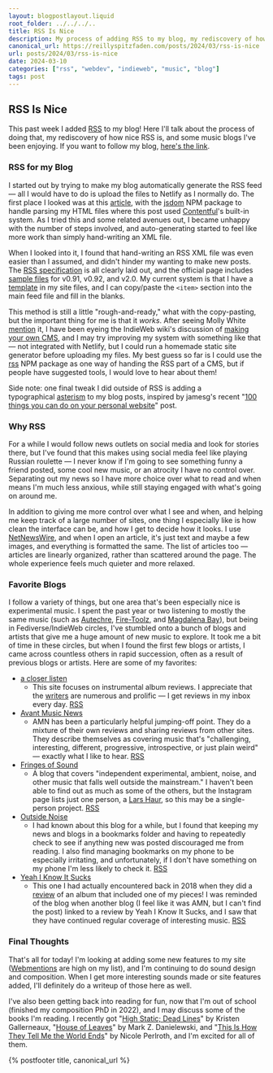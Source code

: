 ```yaml
---
layout: blogpostlayout.liquid
root_folder: ../../../..
title: RSS Is Nice
description: My process of adding RSS to my blog, my rediscovery of how nice RSS is, and some music blogs I've been enjoying
canonical_url: https://reillyspitzfaden.com/posts/2024/03/rss-is-nice
url: posts/2024/03/rss-is-nice
date: 2024-03-10
categories: ["rss", "webdev", "indieweb", "music", "blog"]
tags: post
---
```


## RSS Is Nice

This past week I added [RSS](https://en.wikipedia.org/wiki/RSS) to my blog! Here I'll talk about the process of doing that, my rediscovery of how nice RSS is, and some music blogs I've been enjoying. If you want to follow my blog, [here's the link](https://reillyspitzfaden.com/blog/feed.xml).

### RSS for my Blog

I started out by trying to make my blog automatically generate the RSS feed — all I would have to do is upload the files to Netlify as I normally do. The first place I looked was at this [article](https://www.contentful.com/blog/generate-blog-rss-feed-with-javascript-and-netlify/), with the [jsdom](https://www.npmjs.com/package/jsdom) NPM package to handle parsing my HTML files where this post used [Contentful](https://www.contentful.com/about-us/)'s built-in system. As I tried this and some related avenues out, I became unhappy with the number of steps involved, and auto-generating started to feel like more work than simply hand-writing an XML file.

When I looked into it, I found that hand-writing an RSS XML file was even easier than I assumed, and didn't hinder my wanting to make new posts. The [RSS specification](https://www.rssboard.org/rss-specification) is all clearly laid out, and the official page includes [sample files](https://www.rssboard.org/rss-specification#sampleFiles) for v0.91, v0.92, and v2.0. My current system is that I have a [template](https://github.com/reillypascal/personalsite/blob/main/reillyspitzfaden/blog/templates/template.xml) in my site files, and I can copy/paste the `<item>` section into the main feed file and fill in the blanks.

This method is still a little "rough-and-ready," what with the copy-pasting, but the important thing for me is that it *works*. After seeing Molly White [mention](https://hachyderm.io/@molly0xfff/111960696197094015) it, I have been eyeing the IndieWeb wiki's discussion of [making your own CMS](https://indieweb.org/content_management_system#Why_write_your_own), and I may try improving my system with something like that — not integrated with Netlify, but I could run a homemade static site generator before uploading my files. My best guess so far is I could use the [rss](https://www.npmjs.com/package/rss) NPM package as one way of handing the RSS part of a CMS, but if people have suggested tools, I would love to hear about them!

Side note: one final tweak I did outside of RSS is adding a typographical [asterism](https://en.wikipedia.org/wiki/Asterism_%28typography%29) to my blog posts, inspired by jamesg's recent "[100 things you can do on your personal website](https://jamesg.blog/2024/02/19/personal-website-ideas/)" post.

### Why RSS

For a while I would follow news outlets on social media and look for stories there, but I've found that this makes using social media feel like playing Russian roulette — I never know if I'm going to see something funny a friend posted, some cool new music, or an atrocity I have no control over. Separating out my news so I have more choice over what to read and when means I'm much less anxious, while still staying engaged with what's going on around me.

In addition to giving me more control over what I see and when, and helping me keep track of a large number of sites, one thing I especially like is how clean the interface can be, and how I get to decide how it looks. I use [NetNewsWire](https://netnewswire.com/), and when I open an article, it's just text and maybe a few images, and everything is formatted the same. The list of articles too — articles are linearly organized, rather than scattered around the page. The whole experience feels much quieter and more relaxed.

### Favorite Blogs

I follow a variety of things, but one area that's been especially nice is experimental music. I spent the past year or two listening to mostly the same music (such as [Autechre](https://autechre.bandcamp.com/album/draft-730), [Fire-Toolz](https://fire-toolz.bandcamp.com/album/rainbow-bridge), and [Magdalena Bay](https://magdalenabay.bandcamp.com/album/mercurial-world)), but being in Fediverse/IndieWeb circles, I've stumbled onto a bunch of blogs and artists that give me a huge amount of new music to explore. It took me a bit of time in these circles, but when I found the first few blogs or artists, I came across countless others in rapid succession, often as a result of previous blogs or artists. Here are some of my favorites:

- [a closer listen](https://acloserlisten.com/)
    - This site focuses on instrumental album reviews. I appreciate that the [writers](https://acloserlisten.com/staff/) are numerous and prolific — I get reviews in my inbox every day. [RSS](https://acloserlisten.com/rss)
- [Avant Music News](https://avantmusicnews.com/)
    - AMN has been a particularly helpful jumping-off point. They do a mixture of their own reviews and sharing reviews from other sites. They describe themselves as covering music that's "challenging, interesting, different, progressive, introspective, or just plain weird" — exactly what I like to hear. [RSS](https://avantmusicnews.com/rss)
- [Fringes of Sound](http://www.onthefringesofsound.com/)
    - A blog that covers "independent experimental, ambient, noise, and other music that falls well outside the mainstream." I haven't been able to find out as much as some of the others, but the Instagram page lists just one person, a [Lars Haur](https://www.instagram.com/lars_haur/), so this may be a single-person project. [RSS](https://www.onthefringesofsound.com/feeds/posts/default?alt=rss)
- [Outside Noise](https://www.outsidenoise.org/reviews/)
    - I had known about this blog for a while, but I found that keeping my news and blogs in a bookmarks folder and having to repeatedly check to see if anything new was posted discouraged me from reading. I also find managing bookmarks on my phone to be especially irritating, and unfortunately, if I don't have something on my phone I'm less likely to check it. [RSS](https://www.outsidenoise.org/reviews?format=rss)
- [Yeah I Know It Sucks](https://yeahiknowitsucks.wordpress.com/)
    - This one I had actually encountered back in 2018 when they did a [review](https://yeahiknowitsucks.wordpress.com/2018/01/04/how-things-are-made-with-reilly-spitzfaden-jamie-vandermolen-maurice-rickard-and-an-eel/) of an album that included one of my pieces! I was reminded of the blog when another blog (I feel like it was AMN, but I can't find the post) linked to a review by Yeah I Know It Sucks, and I saw that they have continued regular coverage of interesting music. [RSS](https://yeahiknowitsucks.wordpress.com/rss)

### Final Thoughts

That's all for today! I'm looking at adding some new features to my site ([Webmentions](https://en.wikipedia.org/wiki/Webmention) are high on my list), and I'm continuing to do sound design and composition. When I get more interesting sounds made or site features added, I'll definitely do a writeup of those here as well.

I've also been getting back into reading for fun, now that I'm out of school (finished my composition PhD in 2022), and I may discuss some of the books I'm reading. I recently got "[High Static; Dead Lines](http://www.kristengallerneaux.com/high-static-dead-lines)" by Kristen Gallerneaux, "[House of Leaves](https://en.wikipedia.org/wiki/House_of_Leaves)" by Mark Z. Danielewski, and "[This Is How They Tell Me the World Ends](https://en.wikipedia.org/wiki/This_Is_How_They_Tell_Me_the_World_Ends)" by Nicole Perlroth, and I'm excited for all of them.

{% postfooter title, canonical_url %}
